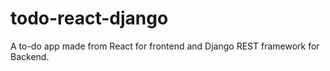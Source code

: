 # todo-react-django
A to-do app made from React for frontend and Django REST framework for Backend.
